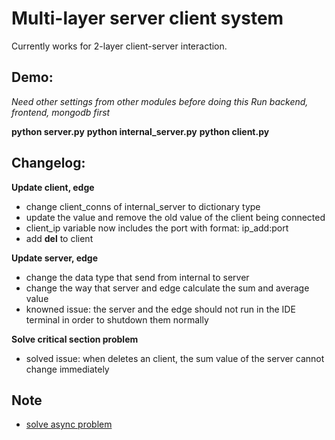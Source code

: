 # Multi-layer server client system

Currently works for 2-layer client-server interaction.

## Demo:
*Need other settings from other modules before doing this*
*Run backend, frontend, mongodb first*

**python server.py**
**python internal_server.py**
**python client.py**

## Changelog:
**Update client, edge**
* change client_conns of internal_server to dictionary type
* update the value and remove the old value of the client being connected
* client_ip variable now includes the port with format: ip_add:port
* add __del__ to client

**Update server, edge**
* change the data type that send from internal to server
* change the way that server and edge calculate the sum and average value
* knowned issue: the server and the edge should not run in the IDE terminal in order to shutdown them normally

**Solve critical section problem**
* solved issue: when deletes an client, the sum value of the server cannot change immediately


## Note
- [solve async problem](https://stackoverflow.com/questions/52133031/receiving-async-error-when-trying-to-import-the-firebase-package)